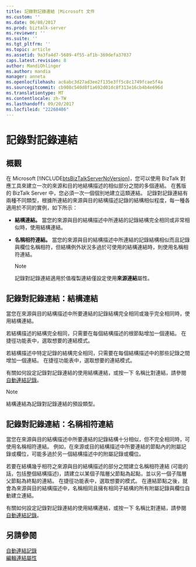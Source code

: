 ```yaml
---
title: 記錄對記錄連結 |Microsoft 文件
ms.custom: ''
ms.date: 06/08/2017
ms.prod: biztalk-server
ms.reviewer: ''
ms.suite: ''
ms.tgt_pltfrm: ''
ms.topic: article
ms.assetid: 9a3fa4d7-5689-4f55-af1b-369defa37037
caps.latest.revision: 8
author: MandiOhlinger
ms.author: mandia
manager: anneta
ms.openlocfilehash: ac6abc3d27ad3ee2f135e3ff5c8c1749fcae5f4a
ms.sourcegitcommit: cb908c540d8f1a692d01dc8f313e16cb4b4e696d
ms.translationtype: MT
ms.contentlocale: zh-TW
ms.lasthandoff: 09/20/2017
ms.locfileid: "22268486"
---
```

# <a name="record-to-record-linking"></a>記錄對記錄連結

## <a name="overview"></a>概觀
在 Microsoft [!INCLUDE[btsBizTalkServerNoVersion](../includes/btsbiztalkservernoversion-md.md)]，您可以使用 BizTalk 對應工具來建立一次的來源和目的地結構描述的相似部分之間的多個連結。 在舊版的 BizTalk Server 中，您必須一次一個個別地建立這類連結。 記錄對記錄連結有兩種不同類型，根據所連結的來源與目的結構描述記錄的結構相似程度，每一種各適用於不同的實例，如下所示：  
  
-   **結構連結。** 當您的來源與目的結構描述中所連結的記錄結構完全相同或非常相似時，使用結構連結。  
  
-   **名稱相符連結。** 當您的來源與目的結構描述中所連結的記錄結構相似而且記錄與欄位名稱相符，但結構例外狀況多過於可使用的結構連結時，則使用名稱相符連結。  
  
    > [!NOTE]
    >  記錄對記錄連結適用於值複製連結僅設定使用**來源連結**屬性。  
  
## <a name="record-to-record-linking-structure-links"></a>記錄對記錄連結：結構連結  
 當您在來源與目的結構描述中所要連結的記錄結構完全相同或幾乎完全相同時，使用結構連結。  
  
 若結構描述的結構完全相同，只需要在每個結構描述的根節點增加一個連結。 在捷徑功能表中，選取想要的連結模式。  
  
 若結構描述中特定記錄的結構完全相同，只需要在每個結構描述中的那些記錄之間增加一個連結。 在捷徑功能表中，選取想要的連結模式。  
  
 有關如何設定記錄對記錄連結的使用結構連結，或按一下 名稱比對連結，請參閱[自動連結記錄](../core/how-to-link-records-automatically.md)。  
  
> [!NOTE]
>  結構連結為記錄對記錄連結的預設類型。  
  
## <a name="record-to-record-linking-name-matching-links"></a>記錄對記錄連結：名稱相符連結  
 當您在來源與目的結構描述中所要連結的記錄結構十分相似，但不完全相同時，可使用名稱相符連結。 例如，在來源或目的結構描述中所要連結的節點內的附屬記錄或欄位，可能多過於另一個結構描述中的附屬記錄或欄位。  
  
 若要在結構幾乎相符之來源與目的結構描述的部分之間建立名稱相符連結 (可能的話，包括整個結構描述)，請建立以某個子階層父節點為起點，並以另一個子階層父節點為終點的連結。 在捷徑功能表中，選取想要的模式。 在連結節點之後，就會為來源與目的結構描述中，名稱相同且擁有相同子結構的所有附屬記錄與欄位自動建立連結。  
  
 有關如何設定記錄對記錄連結的使用結構連結，或按一下 名稱比對連結，請參閱[自動連結記錄](../core/how-to-link-records-automatically.md)。  
  
## <a name="see-also"></a>另請參閱  
 [自動連結記錄](../core/how-to-link-records-automatically.md)   
 [編輯連結屬性](../core/how-to-edit-link-properties.md)